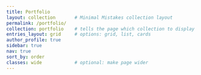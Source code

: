 ```yaml
---
title: Portfolio
layout: collection       # Minimal Mistakes collection layout
permalink: /portfolio/
collection: portfolio    # tells the page which collection to display
entries_layout: grid     # options: grid, list, cards
author_profile: true
sidebar: true
nav: true
sort_by: order
classes: wide            # optional: make page wider
---
```



